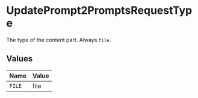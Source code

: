 # UpdatePrompt2PromptsRequestType

The type of the content part. Always `file`.


## Values

| Name   | Value  |
| ------ | ------ |
| `FILE` | file   |